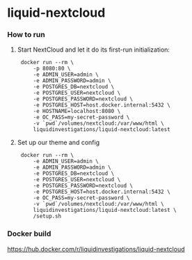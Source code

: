 # liquid-nextcloud


### How to run

1. Start NextCloud and let it do its first-run initialization:


        docker run --rm \
            -p 8080:80 \
            -e ADMIN_USER=admin \
            -e ADMIN_PASSWORD=admin \
            -e POSTGRES_DB=nextcloud \
            -e POSTGRES_USER=nextcloud \
            -e POSTGRES_PASSWORD=nextcloud \
            -e POSTGRES_HOST=host.docker.internal:5432 \
            -e HOSTNAME=localhost:8080 \
            -e OC_PASS=my-secret-password \
            -v `pwd`/volumes/nextcloud:/var/www/html \
            liquidinvestigations/liquid-nextcloud:latest

2. Set up our theme and config

        docker run --rm \
            -e ADMIN_USER=admin \
            -e ADMIN_PASSWORD=admin \
            -e POSTGRES_DB=nextcloud \
            -e POSTGRES_USER=nextcloud \
            -e POSTGRES_PASSWORD=nextcloud \
            -e POSTGRES_HOST=host.docker.internal:5432 \
            -e OC_PASS=my-secret-password \
            -v `pwd`/volumes/nextcloud:/var/www/html \
            liquidinvestigations/liquid-nextcloud:latest \
            /setup.sh


### Docker build

https://hub.docker.com/r/liquidinvestigations/liquid-nextcloud
